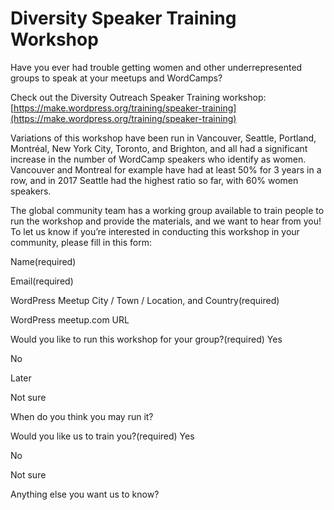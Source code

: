 Diversity Speaker Training Workshop
===================================

Have you ever had trouble getting women and other underrepresented groups to speak at your meetups and WordCamps?

Check out the Diversity Outreach Speaker Training workshop: [https://make.wordpress.org/training/speaker-training](https://make.wordpress.org/training/speaker-training)

Variations of this workshop have been run in Vancouver, Seattle, Portland, Montréal, New York City, Toronto, and Brighton, and all had a significant increase in the number of WordCamp speakers who identify as women. Vancouver and Montreal for example have had at least 50% for 3 years in a row, and in 2017 Seattle had the highest ratio so far, with 60% women speakers.

The global community team has a working group available to train people to run the workshop and provide the materials, and we want to hear from you! To let us know if you’re interested in conducting this workshop in your community, please fill in this form:

Name(required)

Email(required)

WordPress Meetup City / Town / Location, and Country(required)

WordPress meetup.com URL

Would you like to run this workshop for your group?(required)  Yes

 No

 Later

 Not sure

When do you think you may run it?

Would you like us to train you?(required)  Yes

 No

 Not sure

Anything else you want us to know?
